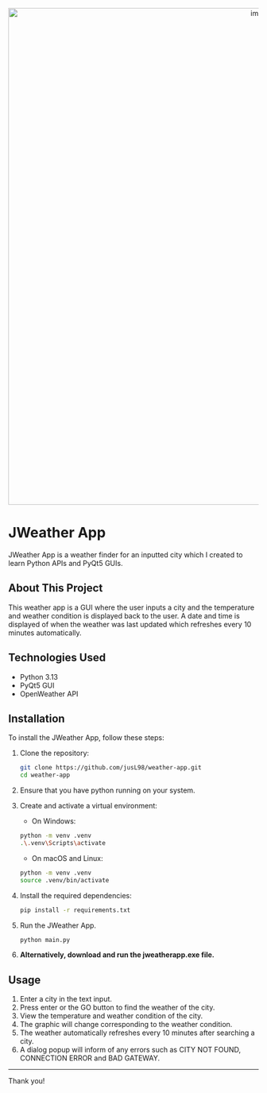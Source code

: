 <p align="center">
   <img width="1000" alt="image" src="https://github.com/user-attachments/assets/dac223ea-5b3e-4b80-8282-c6b6cd95671c"/>
</p>

# JWeather App
JWeather App is a weather finder for an inputted city which I created to learn Python APIs and PyQt5 GUIs.

## About This Project
This weather app is a GUI where the user inputs a city and the temperature and weather condition is displayed back to the user. A date and time is displayed of when the weather was last updated which refreshes every 10 minutes automatically.

## Technologies Used
- Python 3.13
- PyQt5 GUI
- OpenWeather API

## Installation
To install the JWeather App, follow these steps:

1. Clone the repository:

   ```bash
   git clone https://github.com/jusL98/weather-app.git
   cd weather-app
   ```

2. Ensure that you have python running on your system.

3. Create and activate a virtual environment:
   - On Windows:

   ```bash
   python -m venv .venv
   .\.venv\Scripts\activate
   ```

   - On macOS and Linux:
   
   ```bash
   python -m venv .venv
   source .venv/bin/activate
   ```

4. Install the required dependencies:

   ```bash
   pip install -r requirements.txt 
   ```

5. Run the JWeather App.
   ```bash
   python main.py
   ```

5. **Alternatively, download and run the jweatherapp.exe file.**

## Usage
1. Enter a city in the text input.
2. Press enter or the GO button to find the weather of the city.
3. View the temperature and weather condition of the city.
4. The graphic will change corresponding to the weather condition.
5. The weather automatically refreshes every 10 minutes after searching a city.
6. A dialog popup will inform of any errors such as CITY NOT FOUND, CONNECTION ERROR and BAD GATEWAY.

---

Thank you!
